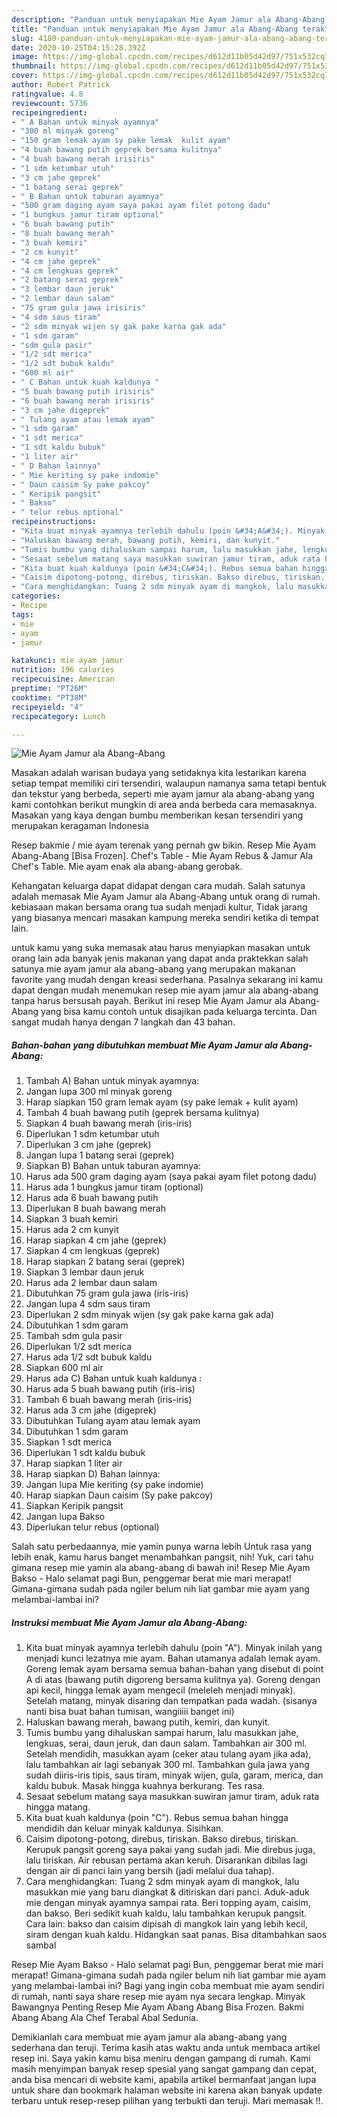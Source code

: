 ```yaml
---
description: "Panduan untuk menyiapakan Mie Ayam Jamur ala Abang-Abang teraktual"
title: "Panduan untuk menyiapakan Mie Ayam Jamur ala Abang-Abang teraktual"
slug: 4180-panduan-untuk-menyiapakan-mie-ayam-jamur-ala-abang-abang-teraktual
date: 2020-10-25T04:15:28.392Z
image: https://img-global.cpcdn.com/recipes/d612d11b05d42d97/751x532cq70/mie-ayam-jamur-ala-abang-abang-foto-resep-utama.jpg
thumbnail: https://img-global.cpcdn.com/recipes/d612d11b05d42d97/751x532cq70/mie-ayam-jamur-ala-abang-abang-foto-resep-utama.jpg
cover: https://img-global.cpcdn.com/recipes/d612d11b05d42d97/751x532cq70/mie-ayam-jamur-ala-abang-abang-foto-resep-utama.jpg
author: Robert Patrick
ratingvalue: 4.8
reviewcount: 5736
recipeingredient:
- " A Bahan untuk minyak ayamnya"
- "300 ml minyak goreng"
- "150 gram lemak ayam sy pake lemak  kulit ayam"
- "4 buah bawang putih geprek bersama kulitnya"
- "4 buah bawang merah irisiris"
- "1 sdm ketumbar utuh"
- "3 cm jahe geprek"
- "1 batang serai geprek"
- " B Bahan untuk taburan ayamnya"
- "500 gram daging ayam saya pakai ayam filet potong dadu"
- "1 bungkus jamur tiram optional"
- "6 buah bawang putih"
- "8 buah bawang merah"
- "3 buah kemiri"
- "2 cm kunyit"
- "4 cm jahe geprek"
- "4 cm lengkuas geprek"
- "2 batang serai geprek"
- "3 lembar daun jeruk"
- "2 lembar daun salam"
- "75 gram gula jawa irisiris"
- "4 sdm saus tiram"
- "2 sdm minyak wijen sy gak pake karna gak ada"
- "1 sdm garam"
- "sdm gula pasir"
- "1/2 sdt merica"
- "1/2 sdt bubuk kaldu"
- "600 ml air"
- " C Bahan untuk kuah kaldunya "
- "5 buah bawang putih irisiris"
- "6 buah bawang merah irisiris"
- "3 cm jahe digeprek"
- " Tulang ayam atau lemak ayam"
- "1 sdm garam"
- "1 sdt merica"
- "1 sdt kaldu bubuk"
- "1 liter air"
- " D Bahan lainnya"
- " Mie keriting sy pake indomie"
- " Daun caisim Sy pake pakcoy"
- " Keripik pangsit"
- " Bakso"
- " telur rebus optional"
recipeinstructions:
- "Kita buat minyak ayamnya terlebih dahulu (poin &#34;A&#34;). Minyak inilah yang menjadi kunci lezatnya mie ayam. Bahan utamanya adalah lemak ayam. Goreng lemak ayam bersama semua bahan-bahan yang disebut di point A di atas (bawang putih digoreng bersama kulitnya ya). Goreng dengan api kecil, hingga lemak ayam mengecil (meleleh menjadi minyak). Setelah matang, minyak disaring dan tempatkan pada wadah. (sisanya nanti bisa buat bahan tumisan, wangiiiii banget ini)"
- "Haluskan bawang merah, bawang putih, kemiri, dan kunyit."
- "Tumis bumbu yang dihaluskan sampai harum, lalu masukkan jahe, lengkuas, serai, daun jeruk, dan daun salam. Tambahkan air 300 ml. Setelah mendidih, masukkan ayam (ceker atau tulang ayam jika ada), lalu tambahkan air lagi sebanyak 300 ml. Tambahkan gula jawa yang sudah diiris-iris tipis, saus tiram, minyak wijen, gula, garam, merica, dan kaldu bubuk. Masak hingga kuahnya berkurang. Tes rasa."
- "Sesaat sebelum matang saya masukkan suwiran jamur tiram, aduk rata hingga matang."
- "Kita buat kuah kaldunya (poin &#34;C&#34;). Rebus semua bahan hingga mendidih dan keluar minyak kaldunya. Sisihkan."
- "Caisim dipotong-potong, direbus, tiriskan. Bakso direbus, tiriskan. Kerupuk pangsit goreng saya pakai yang sudah jadi. Mie direbus juga, lalu tiriskan. Air rebusan pertama akan keruh. Disarankan dibilas lagi dengan air di panci lain yang bersih (jadi melalui dua tahap)."
- "Cara menghidangkan: Tuang 2 sdm minyak ayam di mangkok, lalu masukkan mie yang baru diangkat &amp; ditiriskan dari panci. Aduk-aduk mie dengan minyak ayamnya sampai rata. Beri topping ayam, caisim, dan bakso. Beri sedikit kuah kaldu, lalu tambahkan kerupuk pangsit. Cara lain: bakso dan caisim dipisah di mangkok lain yang lebih kecil, siram dengan kuah kaldu. Hidangkan saat panas. Bisa ditambahkan saos sambal"
categories:
- Recipe
tags:
- mie
- ayam
- jamur

katakunci: mie ayam jamur 
nutrition: 196 calories
recipecuisine: American
preptime: "PT26M"
cooktime: "PT38M"
recipeyield: "4"
recipecategory: Lunch

---
```



![Mie Ayam Jamur ala Abang-Abang](https://img-global.cpcdn.com/recipes/d612d11b05d42d97/751x532cq70/mie-ayam-jamur-ala-abang-abang-foto-resep-utama.jpg)

Masakan adalah warisan budaya yang setidaknya kita lestarikan karena setiap tempat memiliki ciri tersendiri, walaupun namanya sama tetapi bentuk dan tekstur yang berbeda, seperti mie ayam jamur ala abang-abang yang kami contohkan berikut mungkin di area anda berbeda cara memasaknya. Masakan yang kaya dengan bumbu memberikan kesan tersendiri yang merupakan keragaman Indonesia

Resep bakmie / mie ayam terenak yang pernah gw bikin. Resep Mie Ayam Abang-Abang [Bisa Frozen]. Chef&#39;s Table - Mie Ayam Rebus &amp; Jamur Ala Chef&#39;s Table. Mie ayam enak ala abang-abang gerobak.

Kehangatan keluarga dapat didapat dengan cara mudah. Salah satunya adalah memasak Mie Ayam Jamur ala Abang-Abang untuk orang di rumah. kebiasaan makan bersama orang tua sudah menjadi kultur, Tidak jarang yang biasanya mencari masakan kampung mereka sendiri ketika di tempat lain.

untuk kamu yang suka memasak atau harus menyiapkan masakan untuk orang lain ada banyak jenis makanan yang dapat anda praktekkan salah satunya mie ayam jamur ala abang-abang yang merupakan makanan favorite yang mudah dengan kreasi sederhana. Pasalnya sekarang ini kamu dapat dengan mudah menemukan resep mie ayam jamur ala abang-abang tanpa harus bersusah payah.
Berikut ini resep Mie Ayam Jamur ala Abang-Abang yang bisa kamu contoh untuk disajikan pada keluarga tercinta. Dan sangat mudah hanya dengan 7 langkah dan 43 bahan.


<!--inarticleads1-->

##### Bahan-bahan yang dibutuhkan membuat Mie Ayam Jamur ala Abang-Abang:

1. Tambah  A) Bahan untuk minyak ayamnya:
1. Jangan lupa 300 ml minyak goreng
1. Harap siapkan 150 gram lemak ayam (sy pake lemak + kulit ayam)
1. Tambah 4 buah bawang putih (geprek bersama kulitnya)
1. Siapkan 4 buah bawang merah (iris-iris)
1. Diperlukan 1 sdm ketumbar utuh
1. Diperlukan 3 cm jahe (geprek)
1. Jangan lupa 1 batang serai (geprek)
1. Siapkan  B) Bahan untuk taburan ayamnya:
1. Harus ada 500 gram daging ayam (saya pakai ayam filet potong dadu)
1. Harus ada 1 bungkus jamur tiram (optional)
1. Harus ada 6 buah bawang putih
1. Diperlukan 8 buah bawang merah
1. Siapkan 3 buah kemiri
1. Harus ada 2 cm kunyit
1. Harap siapkan 4 cm jahe (geprek)
1. Siapkan 4 cm lengkuas (geprek)
1. Harap siapkan 2 batang serai (geprek)
1. Siapkan 3 lembar daun jeruk
1. Harus ada 2 lembar daun salam
1. Dibutuhkan 75 gram gula jawa (iris-iris)
1. Jangan lupa 4 sdm saus tiram
1. Diperlukan 2 sdm minyak wijen (sy gak pake karna gak ada)
1. Dibutuhkan 1 sdm garam
1. Tambah sdm gula pasir
1. Diperlukan 1/2 sdt merica
1. Harus ada 1/2 sdt bubuk kaldu
1. Siapkan 600 ml air
1. Harus ada  C) Bahan untuk kuah kaldunya :
1. Harus ada 5 buah bawang putih (iris-iris)
1. Tambah 6 buah bawang merah (iris-iris)
1. Harus ada 3 cm jahe (digeprek)
1. Dibutuhkan  Tulang ayam atau lemak ayam
1. Dibutuhkan 1 sdm garam
1. Siapkan 1 sdt merica
1. Diperlukan 1 sdt kaldu bubuk
1. Harap siapkan 1 liter air
1. Harap siapkan  D) Bahan lainnya:
1. Jangan lupa  Mie keriting (sy pake indomie)
1. Harap siapkan  Daun caisim (Sy pake pakcoy)
1. Siapkan  Keripik pangsit
1. Jangan lupa  Bakso
1. Diperlukan  telur rebus (optional)


Salah satu perbedaannya, mie yamin punya warna lebih Untuk rasa yang lebih enak, kamu harus banget menambahkan pangsit, nih! Yuk, cari tahu gimana resep mie yamin ala abang-abang di bawah ini! Resep Mie Ayam Bakso - Halo selamat pagi Bun, penggemar berat mie mari merapat! Gimana-gimana sudah pada ngiler belum nih liat gambar mie ayam yang melambai-lambai ini? 

<!--inarticleads2-->

##### Instruksi membuat  Mie Ayam Jamur ala Abang-Abang:

1. Kita buat minyak ayamnya terlebih dahulu (poin &#34;A&#34;). Minyak inilah yang menjadi kunci lezatnya mie ayam. Bahan utamanya adalah lemak ayam. Goreng lemak ayam bersama semua bahan-bahan yang disebut di point A di atas (bawang putih digoreng bersama kulitnya ya). Goreng dengan api kecil, hingga lemak ayam mengecil (meleleh menjadi minyak). Setelah matang, minyak disaring dan tempatkan pada wadah. (sisanya nanti bisa buat bahan tumisan, wangiiiii banget ini)
1. Haluskan bawang merah, bawang putih, kemiri, dan kunyit.
1. Tumis bumbu yang dihaluskan sampai harum, lalu masukkan jahe, lengkuas, serai, daun jeruk, dan daun salam. Tambahkan air 300 ml. Setelah mendidih, masukkan ayam (ceker atau tulang ayam jika ada), lalu tambahkan air lagi sebanyak 300 ml. Tambahkan gula jawa yang sudah diiris-iris tipis, saus tiram, minyak wijen, gula, garam, merica, dan kaldu bubuk. Masak hingga kuahnya berkurang. Tes rasa.
1. Sesaat sebelum matang saya masukkan suwiran jamur tiram, aduk rata hingga matang.
1. Kita buat kuah kaldunya (poin &#34;C&#34;). Rebus semua bahan hingga mendidih dan keluar minyak kaldunya. Sisihkan.
1. Caisim dipotong-potong, direbus, tiriskan. Bakso direbus, tiriskan. Kerupuk pangsit goreng saya pakai yang sudah jadi. Mie direbus juga, lalu tiriskan. Air rebusan pertama akan keruh. Disarankan dibilas lagi dengan air di panci lain yang bersih (jadi melalui dua tahap).
1. Cara menghidangkan: Tuang 2 sdm minyak ayam di mangkok, lalu masukkan mie yang baru diangkat &amp; ditiriskan dari panci. Aduk-aduk mie dengan minyak ayamnya sampai rata. Beri topping ayam, caisim, dan bakso. Beri sedikit kuah kaldu, lalu tambahkan kerupuk pangsit. Cara lain: bakso dan caisim dipisah di mangkok lain yang lebih kecil, siram dengan kuah kaldu. Hidangkan saat panas. Bisa ditambahkan saos sambal


Resep Mie Ayam Bakso - Halo selamat pagi Bun, penggemar berat mie mari merapat! Gimana-gimana sudah pada ngiler belum nih liat gambar mie ayam yang melambai-lambai ini? Bagi yang ingin coba membuat mie ayam sendiri di rumah, nanti saya share resep mie ayam nya secara lengkap. Minyak Bawangnya Penting Resep Mie Ayam Abang Abang Bisa Frozen. Bakmi Abang Abang Ala Chef Terabal Abal Sedunia. 

Demikianlah cara membuat mie ayam jamur ala abang-abang yang sederhana dan teruji. Terima kasih atas waktu anda untuk membaca artikel resep ini. Saya yakin kamu bisa meniru dengan gampang di rumah. Kami masih menyimpan banyak resep spesial yang sangat gampang dan cepat, anda bisa mencari di website kami, apabila artikel bermanfaat jangan lupa untuk share dan bookmark halaman website ini karena akan banyak update terbaru untuk resep-resep pilihan yang terbukti dan teruji. Mari memasak !!. 
